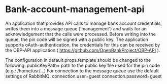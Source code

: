 Bank-account-management-api
==========================

An application that provides API calls to manage bank account credentials, writes them into a message queue ('management') and waits for an acknowledgement that the calls were processed. Before writing into the queue, the pin code will be signed with a public key.
The application supports oAuth-authentication, the credentials for this can be received by the OBP-API application ( https://github.com/OpenBankProject/OBP-API ).

The configuration in default.props.template should be changed to the following:
publicKeyPath= path to the public key file used for the pin code (e.g.: /home/usr/...)
For connection to the message queue use the default settings of RabbitMQ:
connection.user=guest
connection.password=guest
